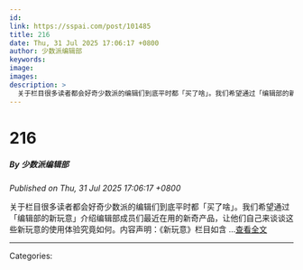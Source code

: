```yaml
---
id: 
link: https://sspai.com/post/101485
title: 216
date: Thu, 31 Jul 2025 17:06:17 +0800
author: 少数派编辑部
keywords: 
image: 
images: 
description: >
  关于栏目很多读者都会好奇少数派的编辑们到底平时都「买了啥」。我们希望通过「编辑部的新玩意」介绍编辑部成员们最近在用的新奇产品，让他们自己来谈谈这些新玩意的使用体验究竟如何。内容声明：《新玩意》栏目如含 ...查看全文
---
```

# 216
##### By 少数派编辑部
_Published on Thu, 31 Jul 2025 17:06:17 +0800_

关于栏目很多读者都会好奇少数派的编辑们到底平时都「买了啥」。我们希望通过「编辑部的新玩意」介绍编辑部成员们最近在用的新奇产品，让他们自己来谈谈这些新玩意的使用体验究竟如何。内容声明：《新玩意》栏目如含 ...[查看全文](https://sspai.com/post/101485)

---
Categories: 